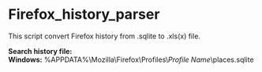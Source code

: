 # Firefox_history_parser
This script convert Firefox history from .sqlite to .xls(x) file.

**Search history file:  
Windows:** %APPDATA%\Mozilla\Firefox\Profiles\\*Profile Name*\places.sqlite

